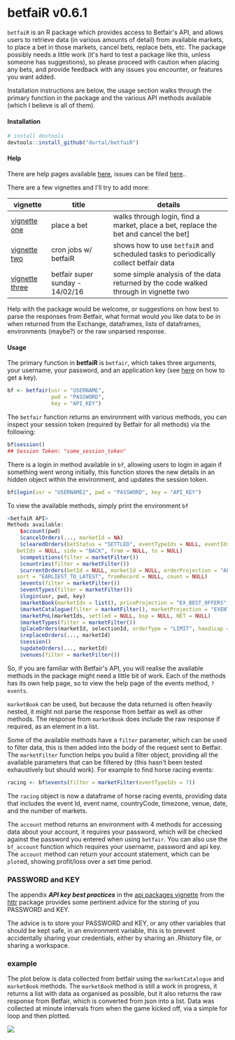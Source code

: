 betfaiR v0.6.1
=======

`betfaiR` is an R package which provides access to Betfair's API, and allows users to retrieve data (in various amounts of detail) from available markets, to place a bet in those markets, cancel bets, replace bets, etc.  The package possibly needs a little work (it's hard to test a package like this, unless someone has suggestions), so please proceed with caution when placing any bets, and provide feedback with any issues you encounter, or features you want added.

Installation instructions are below, the usage section walks through the primary function in the package and the various API methods available (which I believe is all of them).

#### Installation

```R
# install devtools
devtools::install_github("durtal/betfaiR")
```

#### Help

There are help pages available [here](http://durtal.github.io/betfaiR/), issues can be filed [here](https://github.com/durtal/betfaiR/issues)..

There are a few vignettes and I'll try to add more:

vignette | title | details
---------|-------|---------------------------------------------------------------
[vignette one](http://durtal.github.io/betfaiR/vignette_one.html) | place a bet | walks through login, find a market, place a bet, replace the bet and cancel the bet]
[vignette two](http://durtal.github.io/betfaiR/vignette_two.html) | cron jobs w/ betfaiR | shows how to use `betfaiR` and scheduled tasks to periodically collect betfair data
[vignette three](http://durtal.github.io/betfaiR/vignette_three.html) | betfair super sunday - 14/02/16 | some simple analysis of the data returned by the code walked through in vignette two

Help with the package would be welcome, or suggestions on how best to parse the responses from Betfair, what format would _you_ like data to be in when returned from the Exchange, dataframes, lists of dataframes, environments (maybe?) or the raw unparsed response.

#### Usage

The primary function in **betfaiR** is `betfair`, which takes three arguments, your username, your password, and an application key (see [here](https://api.developer.betfair.com/services/webapps/docs/display/1smk3cen4v3lu3yomq5qye0ni/Application+Keys) on how to get a key).

```R
bf <- betfair(usr = "USERNAME",
              pwd = "PASSWORD",
              key = "API_KEY")
```

The `betfair` function returns an environment with various methods, you can inspect your session token (required by Betfair for all methods) via the following:

```R
bf$session()
## Session Token: "some_session_token"
```

There is a login in method available in `bf`, allowing users to login in again if something went wrong initially, this function stores the new details in an hidden object within the environment, and updates the session token.

```R
bf$login(usr = "USERNAME2", pwd = "PASSWORD", key = "API_KEY")
```

To view the available methods, simply print the environment `bf`

```R
<betfaiR API>
Methods available:
    $account(pwd)
    $cancelOrders(..., marketId = NA)
    $clearedOrders(betStatus = "SETTLED", eventTypeIds = NULL, eventIds = NULL, marketIds = NULL, runnerIds = NULL,
   betIds = NULL, side = "BACK", from = NULL, to = NULL)
    $competitions(filter = marketFilter())
    $countries(filter = marketFilter())
    $currentOrders(betId = NULL, marketId = NULL, orderProjection = "ALL", from = NULL, to = NULL, orderBy = "BY_BET",
   sort = "EARLIEST_TO_LATEST", fromRecord = NULL, count = NULL)
    $events(filter = marketFilter())
    $eventTypes(filter = marketFilter())
    $login(usr, pwd, key)
    $marketBook(marketIds = list(), priceProjection = "EX_BEST_OFFERS", orderProjection = "EXECUTABLE", matchProjection = "NO_ROLLUP")
    $marketCatalogue(filter = marketFilter(), marketProjection = "EVENT", sort = NULL, maxResults = 1, keepRules = FALSE)
    $marketPnL(marketIds, settled = NULL, bsp = NULL, NET = NULL)
    $marketTypes(filter = marketFilter())
    $placeOrders(marketId, selectionId, orderType = "LIMIT", handicap = NULL, side = "BACK", order = limitOrder())
    $replaceOrders(..., marketId)
    $session()
    $updateOrders(..., marketId)
    $venues(filter = marketFilter())
```

So, if you are familiar with Betfair's API, you will realise the available methods in the package might need a little bit of work.  Each of the methods has its own help page, so to view the help page of the events method, `?events`.

`marketBook` can be used, but because the data returned is often heavily nested, it might not parse the response from betfair as well as other methods.  The response from `marketBook` does include the raw response if required, as an element in a list.

Some of the available methods have a `filter` parameter, which can be used to filter data, this is then added into the body of the request sent to Betfair.  The `marketFilter` function helps you build a filter object, providing all the available parameters that can be filtered by (this hasn't been tested exhaustively but should work).  For example to find horse racing events:

```R
racing <- bf$events(filter = marketFilter(eventTypeIds = 7))
```

The `racing` object is now a dataframe of horse racing events, providing data that includes the event Id, event name, countryCode, timezone, venue, date, and the number of markets.

The `account` method returns an environment with 4 methods for accessing data about your account, it requires your password, which will be checked against the password you entered when using `betfair`.  You can also use the `bf_account` function which requires your username, password and api key.  The `account` method can return your account statement, which can be `plot`ed, showing profit/loss over a set time period.

### PASSWORD and KEY

The appendix **_API key best practices_** in the [api packages vignette](https://cran.r-project.org/web/packages/httr/vignettes/api-packages.html) from the [httr](https://github.com/hadley/httr) package provides some pertinent advice for the storing of you PASSWORD and KEY.

The advice is to store your PASSWORD and KEY, or any other variables that should be kept safe, in an environment variable, this is to prevent accidentally sharing your credentials, either by sharing an .Rhistory file, or sharing a workspace.

### example

The plot below is data collected from betfair using the `marketCatalogue` and `marketBook` methods.  The `marketBook` method is still a work in progress, it returns a list with data as organised as possible, but it also returns the raw response from Betfair, which is converted from json into a list.  Data was collected at minute intervals from when the game kicked off, via a simple for loop and then plotted.

![](https://raw.githubusercontent.com/durtal/betfaiR/gh-pages/manchester-derby.jpeg)
